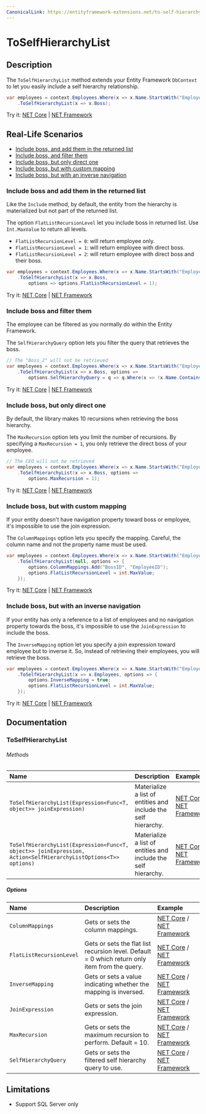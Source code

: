 ```yaml
---
CanonicalLink: https://entityframework-extensions.net/to-self-hierarchy-list
---
```


# ToSelfHierarchyList

## Description

The `ToSelfHierarchyList` method extends your Entity Framework `DbContext` to let you easily include a self hierarchy relationship.

```csharp
var employees = context.Employees.Where(x => x.Name.StartsWith("Employee_"))
    .ToSelfHierarchyList(x => x.Boss);
```
Try it: [NET Core](https://dotnetfiddle.net/aqSHME) | [NET Framework](https://dotnetfiddle.net/RPc9ag)

## Real-Life Scenarios

- [Include boss, and add them in the returned list](#include-boss-and-add-them-in-the-returned-list)
- [Include boss, and filter them](#include-boss-and-filter-them)
- [Include boss, but only direct one](#include-boss-but-only-direct-one)
- [Include boss, but with custom mapping](#include-boss-but-with-custom-mapping)
- [Include boss, but with an inverse navigation](#include-boss-but-with-an-inverse-navigation)

### Include boss and add them in the returned list
Like the `Include` method, by default, the entity from the hierarchy is materialized but not part of the returned list.

The option `FlatListRecursionLevel` let you include boss in returned list. Use `Int.MaxValue` to return all levels.
- `FlatListRecursionLevel = 0`: will return employee only.
- `FlatListRecursionLevel = 1`: will return employee with direct boss.
- `FlatListRecursionLevel = 2`: will return employee with direct boss and their boss.

```csharp
var employees = context.Employees.Where(x => x.Name.StartsWith("Employee_"))
    .ToSelfHierarchyList(x => x.Boss, 
        options => options.FlatListRecursionLevel = 1);
```
Try it: [NET Core](https://dotnetfiddle.net/bG7B71) | [NET Framework](https://dotnetfiddle.net/IDXEKV)

### Include boss and filter them
The employee can be filtered as you normally do within the Entity Framework. 

The `SelfHierarchyQuery` option lets you filter the query that retrieves the boss.

```csharp
// The "Boss_2" will not be retrieved
var employees = context.Employees.Where(x => x.Name.StartsWith("Employee_"))
    .ToSelfHierarchyList(x => x.Boss, options => 
        options.SelfHierarchyQuery = q => q.Where(x => !x.Name.Contains("2")));
```
Try it: [NET Core](https://dotnetfiddle.net/uuXxuR) | [NET Framework](https://dotnetfiddle.net/Sl92lm)

### Include boss, but only direct one
By default, the library makes 10 recursions when retrieving the boss hierarchy.

The `MaxRecursion` option lets you limit the number of recursions. By specifying a `MaxRecursion = 1`, you only retrieve the direct boss of your employee.

```csharp
// The CEO will not be retrieved
var employees = context.Employees.Where(x => x.Name.StartsWith("Employee_"))
    .ToSelfHierarchyList(x => x.Boss, options => 
        options.MaxRecursion = 1);
```
Try it: [NET Core](https://dotnetfiddle.net/8fnlLh) | [NET Framework](https://dotnetfiddle.net/PwnmRp)

### Include boss, but with custom mapping
If your entity doesn't have navigation property toward boss or employee, it's impossible to use the join expression.

The `ColumnMappings` option lets you specify the mapping. Careful, the column name and not the property name must be used.

```csharp
var employees = context.Employees.Where(x => x.Name.StartsWith("Employee_"))
    .ToSelfHierarchyList(null, options => {
        options.ColumnMappings.Add("BossID", "EmployeeID");
        options.FlatListRecursionLevel = int.MaxValue;
    });
```
Try it: [NET Core](https://dotnetfiddle.net/GscK5d) | [NET Framework](https://dotnetfiddle.net/CMWRpU)

### Include boss, but with an inverse navigation
If your entity has only a reference to a list of employees and no navigation property towards the boss, it's impossible to use the `JoinExpression` to include the boss.

The `InverseMapping` option let you specify a join expression toward employee but to inverse it. So, instead of retrieving their employees, you will retrieve the boss.

```csharp
var employees = context.Employees.Where(x => x.Name.StartsWith("Employee_"))
    .ToSelfHierarchyList(x => x.Employees, options => {
        options.InverseMapping = true;
        options.FlatListRecursionLevel = int.MaxValue;
    });
```
Try it: [NET Core](https://dotnetfiddle.net/5gEGTo) | [NET Framework](https://dotnetfiddle.net/HmRBgB)

## Documentation

### ToSelfHierarchyList

###### Methods

| Name | Description | Example |
| :--- | :---------- | :------ |
| `ToSelfHierarchyList(Expression<Func<T, object>> joinExpression)` | Materialize a list of entities and include the self hierarchy. | [NET Core](https://dotnetfiddle.net/zc5Oan) / [NET Framework](https://dotnetfiddle.net/woE71l) |
| `ToSelfHierarchyList(Expression<Func<T, object>> joinExpression, Action<SelfHierarchyListOptions<T>> options)` | Materialize a list of entities and include the self hierarchy. | [NET Core](https://dotnetfiddle.net/3sVosQ) / [NET Framework](https://dotnetfiddle.net/sThJ7K) |


##### Options
| Name | Description | Example |
| :--- | :---------- | :------ |
| `ColumnMappings` | Gets or sets the column mappings. | [NET Core](https://dotnetfiddle.net/iLnDRJ) / [NET Framework](https://dotnetfiddle.net/eQCHEe) |
| `FlatListRecursionLevel` | Gets or sets the flat list recursion level. Default = 0 which return only item from the query. | [NET Core](https://dotnetfiddle.net/0Azi58) / [NET Framework](https://dotnetfiddle.net/052avY) |
| `InverseMapping` | Gets or sets a value indicating whether the mapping is inversed. | [NET Core](https://dotnetfiddle.net/1ro9yj) / [NET Framework](https://dotnetfiddle.net/zte9Uw) |
| `JoinExpression` | Gets or sets the join expression. | [NET Core](https://dotnetfiddle.net/nwZuaG) / [NET Framework](https://dotnetfiddle.net/HE8Nzz) |
| `MaxRecursion` | Gets or sets the maximum recursion to perform. Default = 10. | [NET Core](https://dotnetfiddle.net/qcxXvb) / [NET Framework](https://dotnetfiddle.net/YA2C3g) |
| `SelfHierarchyQuery` | Gets or sets the filtered self hierarchy query to use. | [NET Core](https://dotnetfiddle.net/1YLSuc) / [NET Framework](https://dotnetfiddle.net/ddz55Q) |

## Limitations

- Support SQL Server only
